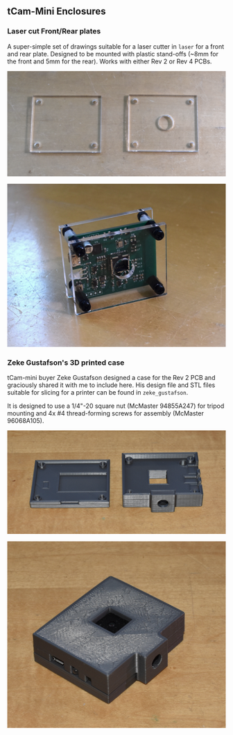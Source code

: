 ## tCam-Mini Enclosures

### Laser cut Front/Rear plates
A super-simple set of drawings suitable for a laser cutter in ```laser``` for a front and rear plate.  Designed to be mounted with plastic stand-offs (~8mm for the front and 5mm for the rear).  Works with either Rev 2 or Rev 4 PCBs.

![Cut plastic pieces](pictures/tcam_mini_lasercut_pcs.png)

![Cut plastic assembly](pictures/tcam_mini_lasercut.png)

### Zeke Gustafson's 3D printed case
tCam-mini buyer Zeke Gustafson designed a case for the Rev 2 PCB and graciously shared it with me to include here.  His design file and STL files suitable for slicing for a printer can be found in ```zeke_gustafson```.

It is designed to use a 1/4"-20 square nut (McMaster 94855A247) for tripod mounting and 4x #4 thread-forming screws for assembly (McMaster 96068A105).

![Zeke Gustafson's enclosure pieces](pictures/zeke_enclosure_pcs.png)

![Zeke Gustafson's enclosure assembly](pictures/zeke_enclosure.png)
